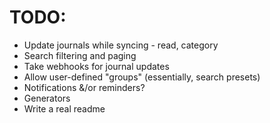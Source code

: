 # TODO:

* Update journals while syncing - read, category
* Search filtering and paging
* Take webhooks for journal updates
* Allow user-defined "groups" (essentially, search presets)
* Notifications &/or reminders?
* Generators
* Write a real readme

